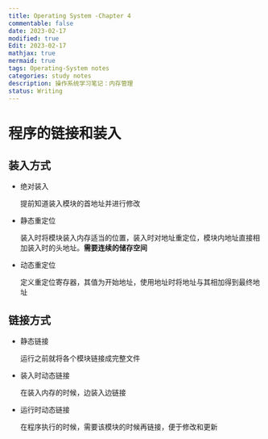 ```yaml
---
title: Operating System -Chapter 4
commentable: false
date: 2023-02-17
modified: true
Edit: 2023-02-17
mathjax: true
mermaid: true
tags: Operating-System notes
categories: study notes
description: 操作系统学习笔记：内存管理
status: Writing
---
```


# 程序的链接和装入

## 装入方式

- 绝对装入

    提前知道装入模块的首地址并进行修改

- 静态重定位

    装入时将模块装入内存适当的位置，装入时对地址重定位，模块内地址直接相加装入时的头地址。**需要连续的储存空间**

- 动态重定位

    定义重定位寄存器，其值为开始地址，使用地址时将地址与其相加得到最终地址

## 链接方式

- 静态链接

    运行之前就将各个模块链接成完整文件

- 装入时动态链接

    在装入内存的时候，边装入边链接

- 运行时动态链接

    在程序执行的时候，需要该模块的时候再链接，便于修改和更新

